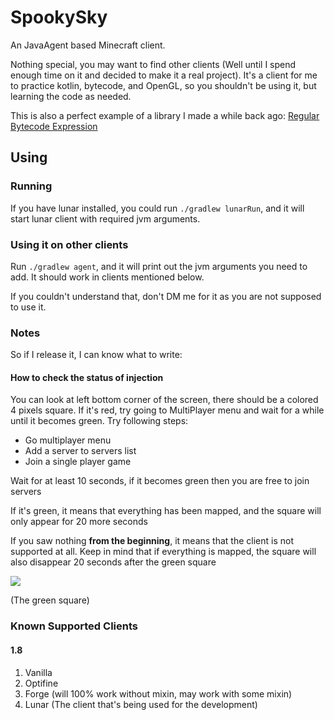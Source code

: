 # SpookySky
An JavaAgent based Minecraft client.

Nothing special, you may want to find other clients (Well until I spend enough time on it and decided
to make it a real project). It's a client for me to practice kotlin, bytecode, and OpenGL, so you
shouldn't be using it, but learning the code as needed.

This is also a perfect example of a library I made a while back ago:
[Regular Bytecode Expression](https://github.com/fan87/Regular-Bytecode-Expression)


## Using
### Running
If you have lunar installed, you could run `./gradlew lunarRun`, and it will start lunar client with required
jvm arguments.

### Using it on other clients
Run `./gradlew agent`, and it will print out the jvm arguments you need to add. It should work in
clients mentioned below.

If you couldn't understand that, don't DM me for it as you are not supposed to use it.

### Notes
So if I release it, I can know what to write:

#### How to check the status of injection
You can look at left bottom corner of the screen, there should be a colored 4 pixels square.
If it's red, try going to MultiPlayer menu and wait for a while until it becomes green. Try following steps:
- Go multiplayer menu
- Add a server to servers list
- Join a single player game

Wait for at least 10 seconds, if it becomes green then you are free to join servers

If it's green, it means that everything has been mapped, and the square will only appear for 20 more seconds

If you saw nothing **from the beginning**, it means that the client is not supported at all. Keep in mind that
if everything is mapped, the square will also disappear 20 seconds after the green square 


![](https://imgur.com/cFfpDNh.png)

(The green square)

### Known Supported Clients
#### 1.8
1. Vanilla
2. Optifine
3. Forge (will 100% work without mixin, may work with some mixin)
4. Lunar (The client that's being used for the development)
